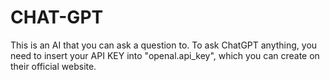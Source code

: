 # CHAT-GPT
This is an AI that you can ask a question to. To ask ChatGPT anything, you need to insert your API KEY into "openal.api_key", which you can create on their official website.
